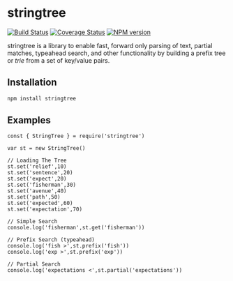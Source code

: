 # stringtree

[![Build Status](https://img.shields.io/travis/tomdionysus/stringtree-js/master.svg)](https://travis-ci.org/tomdionysus/stringtree-js)
[![Coverage Status](https://coveralls.io/repos/github/tomdionysus/stringtree-js/badge.svg?branch=master)](https://coveralls.io/github/tomdionysus/stringtree-js?branch=master)
[![NPM version](https://img.shields.io/npm/v/stringtree.svg)](https://www.npmjs.com/package/stringtree)

stringtree is a library to enable fast, forward only parsing of text, partial matches, typeahead search, and other functionality by building a prefix tree or *trie* from a set of key/value pairs.


## Installation
```bash
npm install stringtree
```

## Examples
```nodejs
const { StringTree } = require('stringtree')

var st = new StringTree()

// Loading The Tree
st.set('relief',10)
st.set('sentence',20)
st.set('expect',20)
st.set('fisherman',30)
st.set('avenue',40)
st.set('path',50)
st.set('expected',60)
st.set('expectation',70)

// Simple Search
console.log('fisherman',st.get('fisherman'))

// Prefix Search (typeahead)
console.log('fish >',st.prefix('fish'))
console.log('exp >',st.prefix('exp'))

// Partial Search
console.log('expectations <',st.partial('expectations'))

```